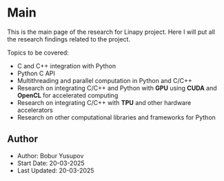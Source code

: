 # Main

This is the main page of the research for Linapy project. Here I will put all the research findings related to the project.

Topics to be covered:

- C and C++ integration with Python
- Python C API
- Multithreading and parallel computation in Python and C/C++
- Research on integrating C/C++ and Python with **GPU** using **CUDA** and **OpenCL** for accelerated computing
- Research on integrating C/C++ with **TPU** and other hardware accelerators
- Research on other computational libraries and frameworks for Python

## Author

- Author: Bobur Yusupov
- Start Date: 20-03-2025
- Last Updated: 20-03-2025
